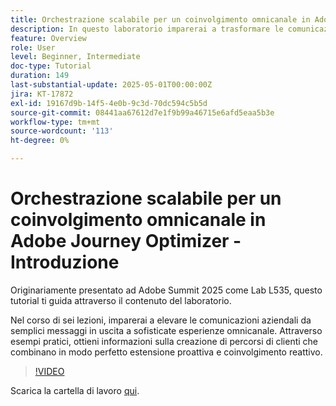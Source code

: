 ```yaml
---
title: Orchestrazione scalabile per un coinvolgimento omnicanale in Adobe Journey Optimizer - Introduzione
description: In questo laboratorio imparerai a trasformare le comunicazioni aziendali da semplici messaggi in uscita a sofisticate esperienze omnicanale. Attraverso esempi pratici, puoi creare un percorso di clienti che combina un’estensione proattiva con un coinvolgimento reattivo.
feature: Overview
role: User
level: Beginner, Intermediate
doc-type: Tutorial
duration: 149
last-substantial-update: 2025-05-01T00:00:00Z
jira: KT-17872
exl-id: 19167d9b-14f5-4e0b-9c3d-70dc594c5b5d
source-git-commit: 08441aa67612d7e1f9b99a46715e6afd5eaa5b3e
workflow-type: tm+mt
source-wordcount: '113'
ht-degree: 0%

---
```


# Orchestrazione scalabile per un coinvolgimento omnicanale in Adobe Journey Optimizer - Introduzione

Originariamente presentato ad Adobe Summit 2025 come Lab L535, questo tutorial ti guida attraverso il contenuto del laboratorio.

Nel corso di sei lezioni, imparerai a elevare le comunicazioni aziendali da semplici messaggi in uscita a sofisticate esperienze omnicanale. Attraverso esempi pratici, ottieni informazioni sulla creazione di percorsi di clienti che combinano in modo perfetto estensione proattiva e coinvolgimento reattivo.

>[!VIDEO](https://video.tv.adobe.com/v/3457828/?learn=on&enablevpops)

Scarica la cartella di lavoro [qui](/help/summit-lab-2025/assets/summit-lab-manual-l535-final-v4.pdf).

